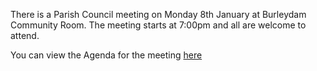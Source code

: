 <!--
.. title: Parish Council Meeting Monday, 8th January  at 7:00pm.
.. slug: 2018-01-08-parishcouncil-meeting
.. date: 2018-01-002 13:49:30 UTC
.. tags: parishcouncil
.. category:
.. link:
.. description:
.. type: text
-->


There is a Parish Council meeting on Monday 8th January at Burleydam
Community Room. The meeting starts at 7:00pm and all are welcome to attend.

You can view the Agenda for the meeting
[here](https://drive.google.com/drive/u/0/folders/1lpTzaSxBDfnX2wDwaUXKzsh_0kRkZSlB)
